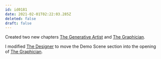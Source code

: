 ```yaml
---
id: id0181
date: 2021-02-01T02:22:03.285Z
deleted: false
draft: false
---
```


Created two new chapters [The Generative Artist][1] and [The Graphician][2].

I modified [The Designer][3] to move the Demo Scene section into the opening of [The Graphician][2].

[1]: the-generative-artist.html
[2]: the-graphician.html
[3]: the-designer.html
